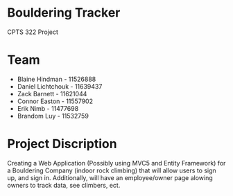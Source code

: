 # Bouldering Tracker
CPTS 322 Project 

# Team
* Blaine Hindman - 11526888
* Daniel Lichtchouk - 11639437
* Zack Barnett - 11621044
* Connor Easton - 11557902
* Erik Nimb - 11477698
* Brandom Luy - 11532759

# Project Discription
Creating a Web Application (Possibly using MVC5 and Entity Framework) for a Bouldering Company (indoor rock climbing) that will allow users to sign up, and sign in. Additionally, will have an employee/owner page alowing owners to track data, see climbers, ect.

